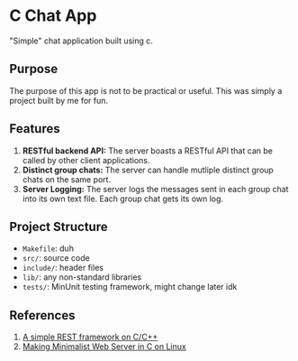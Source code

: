 # C Chat App

"Simple" chat application built using c.

## Purpose

The purpose of this app is not to be practical or useful. This was simply a project built by me for fun. 

## Features

1. **RESTful backend API:** The server boasts a RESTful API that can be called by other client applications.
2. **Distinct group chats:** The server can handle mutliple distinct group chats on the same port. 
3. **Server Logging:** The server logs the messages sent in each group chat into its own text file. Each group chat gets its own log.

## Project Structure

- `Makefile`: duh
- `src/`: source code
- `include/`: header files
- `lib/`: any non-standard libraries
- `tests/`: MinUnit testing framework, might change later idk

## References

1. [A simple REST framework on C/C++](https://nipun-linuxtips.blogspot.com/2012/09/a-simple-rest-framework-on-cc.html)
2. [Making Minimalist Web Server in C on Linux](https://www.youtube.com/watch?v=2HrYIl6GpYg&ab_channel=NirLichtman)
